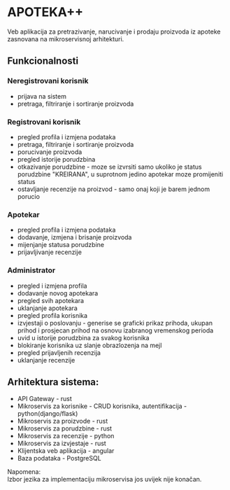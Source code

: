 
# APOTEKA++
Veb aplikacija za pretrazivanje, narucivanje i prodaju proizvoda iz apoteke zasnovana na mikroservisnoj arhitekturi.

## Funkcionalnosti

### Neregistrovani korisnik<br>
* prijava na sistem <br>
* pretraga, filtriranje i sortiranje proizvoda 

### Registrovani korisnik<br>
* pregled profila i izmjena podataka<br>
* pretraga, filtriranje i sortiranje proizvoda<br>
* porucivanje proizvoda<br>
* pregled istorije porudzbina<br>
* otkazivanje porudzbine - moze se izvrsiti samo ukoliko je status porudzbine "KREIRANA", u suprotnom jedino apotekar moze promijeniti status<br>
* ostavljanje recenzije na proizvod - samo onaj koji je barem jednom porucio <br>

### Apotekar<br>
* pregled profila i izmjena podataka<br>
* dodavanje, izmjena i brisanje proizvoda<br>
* mijenjanje statusa porudzbine<br>
* prijavljivanje recenzije<br>

### Administrator
* pregled i izmjena profila<br>
* dodavanje novog apotekara<br>
* pregled svih apotekara<br>
* uklanjanje apotekara<br>
* pregled profila korisnika<br>
* izvjestaji o poslovanju - generise se graficki prikaz prihoda, ukupan prihod i prosjecan prihod na osnovu izabranog vremenskog perioda <br>
* uvid u istorije porudzbina za svakog korisnika<br>
* blokiranje korisnika uz slanje obrazlozenja na mejl<br>
* pregled prijavljenih recenzija<br>
* uklanjanje recenzije<br>


## Arhitektura sistema:<br>
* API Gateway - rust<br>
* Mikroservis za korisnike  - CRUD korisnika, autentifikacija - python(django/flask)<br>
* Mikroservis za proizvode - rust<br>
* Mikroservis za porudzbine - rust<br>
* Mikroservis za recenzije - python<br>
* Mikroservis za izvjestaje - rust<br>
* Klijentska veb aplikacija - angular<br>
* Baza podataka - PostgreSQL<br>

Napomena:<br>
Izbor jezika za implementaciju mikroservisa jos uvijek nije konačan.<br>
